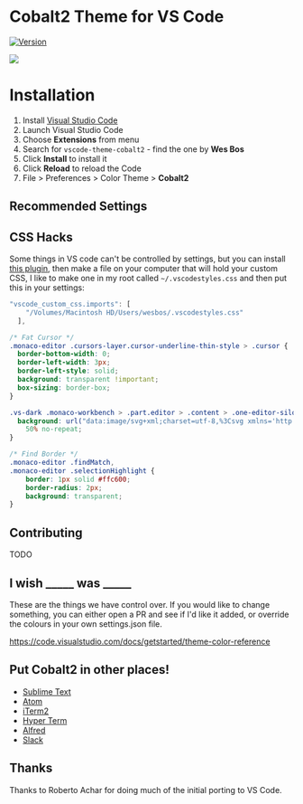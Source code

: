 # Cobalt2 Theme for VS Code

[![Version](https://vsmarketplacebadge.apphb.com/version/wesbos.theme-cobalt2.svg)](https://marketplace.visualstudio.com/items?itemName=wesbos.theme-cobalt2)  
  
![](https://raw.githubusercontent.com/wesbos/cobalt2-vscode/cobalt2-updates/images/ss.png)


# Installation

1. Install [Visual Studio Code](https://code.visualstudio.com/)
2. Launch Visual Studio Code
3. Choose **Extensions** from menu
4. Search for `vscode-theme-cobalt2` - find the one by **Wes Bos**
5. Click **Install** to install it
6. Click **Reload** to reload the Code
7. File > Preferences > Color Theme > **Cobalt2**

## Recommended Settings

## CSS Hacks
Some things in VS code can't be controlled by settings, but you can install [this plugin](https://github.com/be5invis/vscode-custom-css), then make a file on your computer that will hold your custom CSS, I like to make one in my root called `~/.vscodestyles.css` and then put this in your settings:

```js
"vscode_custom_css.imports": [
    "/Volumes/Macintosh HD/Users/wesbos/.vscodestyles.css"
  ],
```

```css
/* Fat Cursor */
.monaco-editor .cursors-layer.cursor-underline-thin-style > .cursor {
  border-bottom-width: 0;
  border-left-width: 3px;
  border-left-style: solid;
  background: transparent !important;
  box-sizing: border-box;
}

.vs-dark .monaco-workbench > .part.editor > .content > .one-editor-silo > .container > .title .tabs-container > .tab.dirty .close-editor-action {
  background: url("data:image/svg+xml;charset=utf-8,%3Csvg xmlns='http://www.w3.org/2000/svg' viewBox='0 0 16 16' height='16' width='16'%3E%3Ccircle fill='%23ffc600' cx='8' cy='8' r='4'/%3E%3C/svg%3E")
    50% no-repeat;
}

/* Find Border */
.monaco-editor .findMatch,
.monaco-editor .selectionHighlight {
    border: 1px solid #ffc600;
    border-radius: 2px;
    background: transparent;
}
```

## Contributing
TODO

## I wish _____ was _____

These are the things we have control over. If you would like to change something, you can either open a PR and see if I'd like it added, or override the colours in your own settings.json file.

https://code.visualstudio.com/docs/getstarted/theme-color-reference

## Put Cobalt2 in other places!

* [Sublime Text](https://github.com/wesbos/cobalt2)
* [Atom](https://github.com/wesbos/Cobalt2-atom)
* [iTerm2](https://github.com/wesbos/Cobalt2-iterm)
* [Hyper Term](https://github.com/wesbos/hyperterm-cobalt2-theme)
* [Alfred](https://github.com/wesbos/Cobalt2-Alfred-Theme)
* [Slack](https://github.com/wesbos/Cobalt2-Slack)


## Thanks

Thanks to Roberto Achar for doing much of the initial porting to VS Code.
